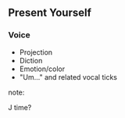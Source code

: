 ## Present Yourself

### Voice

* Projection
* Diction
* Emotion/color
* "Um…" and related vocal ticks

note:

J
time?
